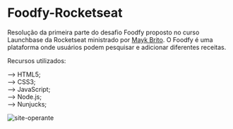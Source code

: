# Foodfy-Rocketseat

Resolução da primeira parte do desafio Foodfy proposto no curso Launchbase da Rocketseat ministrado por <a href="https://github.com/maykbrito">Mayk Brito</a>. 
O Foodfy é uma plataforma onde usuários podem pesquisar e adicionar diferentes receitas. 

Recursos utilizados:

–> HTML5; <br>
–> CSS3; <br>
–> JavaScript; <br>
–> Node.js; <br>
–> Nunjucks; <br>

![site-operante](https://github.com/GuihLeme/Foodfy-Rocketseat/blob/master/Linkedin-Foodfy.gif)
